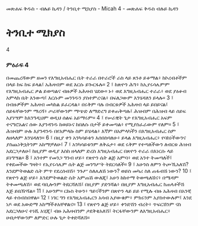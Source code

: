 ﻿
መጽሐፍ ቅዱስ - ብሉይ ኪዳን / ትንቢተ ሚክያስ - Micah 4 - መጽሐፍ ቅዱስ ብሉይ ኪዳን
# ትንቢተ ሚክያስ
4
### ምዕራፍ 4
በመጨረሻውም ዘመን የእግዚአብሔር ቤት ተራራ በተራሮች ራስ ላይ ጸንቶ ይቆማል፥ ከኮረብቶችም በላይ ከፍ ከፍ ይላል፤ አሕዛብም ወደ እርሱ ይጐርፋሉ።
2 ፤ ከጽዮን ሕግ፥ ከኢየሩሳሌምም የእግዚአብሔር ቃል ይወጣልና ብዙዎች አሕዛብ ሄደው። ኑ፥ ወደ እግዚአብሔር ተራራ፥ ወደ ያዕቆብ አምላክ ቤት እንውጣ፤ እርሱም መንገዱን ያስተምረናል፥ በፍለጋውም እንሄዳለን ይላሉ።
3 ፤ በብዙዎችም አሕዛብ መካከል ይፈርዳል፥ በሩቅም ባሉ በብርቱዎች አሕዛብ ላይ ይበይናል፤ ሰይፋቸውንም ማረሻ፥ ጦራቸውንም ማጭድ ለማድረግ ይቀጠቅጣሉ፤ ሕዝብም በሕዝብ ላይ ሰይፍ አያነሣም ከእንግዲህም ወዲህ ሰልፍ አይማሩም።
4 ፤ የሠራዊት ጌታ የእግዚአብሔር አፍም ተናግሮአልና ሰው እያንዳንዱ ከወይኑና ከበለሱ በታች ይቀመጣል፥ የሚያስፈራውም የለም።
5 ፤ ሕዝብም ሁሉ እያንዳንዱ በየአምላኩ ስም ይሄዳል፥ እኛም በአምላካችን በእግዚአብሔር ስም ለዘላለም እንሄዳለን።
6 ፤ በዚያ ቀን አንካሳይቱን እሰበስባለሁ፥ ይላል እግዚአብሔር፥ የባከነችውንና ያስጨነቅኋትንም አከማቻለሁ፤
7 ፤ አንካሳይቱንም ለቅሬታ፥ ወደ ሩቅም የተጣለችውን ለብርቱ ሕዝብ አደርጋታለሁ፤ ከዚያም ወዲያ እስከ ዘላለም ድረስ እግዚአብሔር በጽዮን ተራራ በእነርሱ ላይ ይነግሣል።
8 ፤ አንተም የመንጋ ግንብ ሆይ፥ የጽዮን ሴት ልጅ አምባ፥ ወደ አንተ ትመጣለች፤ የቀደመችው ግዛት፥ የኢየሩሳሌም ሴት ልጅ መንግሥት ትደርሳለች።
9 ፤ አሁንስ ለምን ትጮኺአለሽ? እንደምትወልድ ሴት ምጥ የደረሰብሽ፥ ንጉሥ ስለሌለሽ ነውን? ወይስ መካሪ ስለ ጠፋብሽ ነውን?
10 ፤ የጽዮን ልጅ ሆይ፥ እንደምትወልድ ሴት አምጠሽ ውለጂ፤ አሁን ከከተማ ትወጫለሽና፥ በሜዳም ትቀመጫለሽ፥ ወደ ባቢሎንም ትደርሻለሽ፤ በዚያም ያድንሻል፥ በዚያም እግዚአብሔር ከጠላቶችሽ እጅ ይቤዥሻል።
11 ፤ አሁንም። ርኩስ ትሁን፥ ዓይናችንም በጽዮን ላይ ይይ የሚሉ ብዙ አሕዛብ በአንቺ ላይ ተሰብስበዋል።
12 ፤ ነገር ግን የእግዚአብሔርን አሳብ አያውቁም፥ ምክሩንም አያስተውሉም፤ እንደ ነዶ ወደ አውድማ አከማችቶአቸዋልና።
13 ፤ የጽዮን ልጅ ሆይ፥ ቀንድሽን ብረት፥ ጥፍርሽንም ናስ አደርጋለሁና ተነሺ አሂጂ፤ ብዙ አሕዛብንም ታደቅቂአለሽ፤ ትርፋቸውንም ለእግዚአብሔር፥ ሀብታቸውንም ለምድር ሁሉ ጌታ ትቀድሻለሽ።

